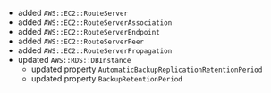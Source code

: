 - added `AWS::EC2::RouteServer`
- added `AWS::EC2::RouteServerAssociation`
- added `AWS::EC2::RouteServerEndpoint`
- added `AWS::EC2::RouteServerPeer`
- added `AWS::EC2::RouteServerPropagation`
- updated `AWS::RDS::DBInstance`
  - updated property `AutomaticBackupReplicationRetentionPeriod`
  - updated property `BackupRetentionPeriod`
